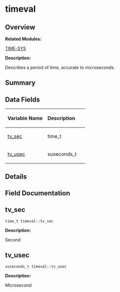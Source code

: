 # timeval<a name="EN-US_TOPIC_0000001054799649"></a>

## **Overview**<a name="section903110268093538"></a>

**Related Modules:**

[TIME-SYS](en-us_topic_0000001055078085.md)

**Description:**

Describes a period of time, accurate to microseconds. 

## **Summary**<a name="section1203569711093538"></a>

## Data Fields<a name="pub-attribs"></a>

<a name="table992051973093538"></a>
<table><thead align="left"><tr id="row1300941744093538"><th class="cellrowborder" valign="top" width="50%" id="mcps1.1.3.1.1"><p id="p166493175093538"><a name="p166493175093538"></a><a name="p166493175093538"></a>Variable Name</p>
</th>
<th class="cellrowborder" valign="top" width="50%" id="mcps1.1.3.1.2"><p id="p127041459093538"><a name="p127041459093538"></a><a name="p127041459093538"></a>Description</p>
</th>
</tr>
</thead>
<tbody><tr id="row302214850093538"><td class="cellrowborder" valign="top" width="50%" headers="mcps1.1.3.1.1 "><p id="p939090779093538"><a name="p939090779093538"></a><a name="p939090779093538"></a><a href="timeval.md#aef6ddab1064c430758f9f913b7e4a21e">tv_sec</a></p>
</td>
<td class="cellrowborder" valign="top" width="50%" headers="mcps1.1.3.1.2 "><p id="p1466808645093538"><a name="p1466808645093538"></a><a name="p1466808645093538"></a>time_t </p>
</td>
</tr>
<tr id="row1044779383093538"><td class="cellrowborder" valign="top" width="50%" headers="mcps1.1.3.1.1 "><p id="p951310409093538"><a name="p951310409093538"></a><a name="p951310409093538"></a><a href="timeval.md#a810bf8fcd58e255a5c1896d19538b86a">tv_usec</a></p>
</td>
<td class="cellrowborder" valign="top" width="50%" headers="mcps1.1.3.1.2 "><p id="p1874067596093538"><a name="p1874067596093538"></a><a name="p1874067596093538"></a>suseconds_t </p>
</td>
</tr>
</tbody>
</table>

## **Details**<a name="section2054571704093538"></a>

## **Field Documentation**<a name="section1516719732093538"></a>

## tv\_sec<a name="aef6ddab1064c430758f9f913b7e4a21e"></a>

```
time_t timeval::tv_sec
```

 **Description:**

Second 

## tv\_usec<a name="a810bf8fcd58e255a5c1896d19538b86a"></a>

```
suseconds_t timeval::tv_usec
```

 **Description:**

Microsecond 


